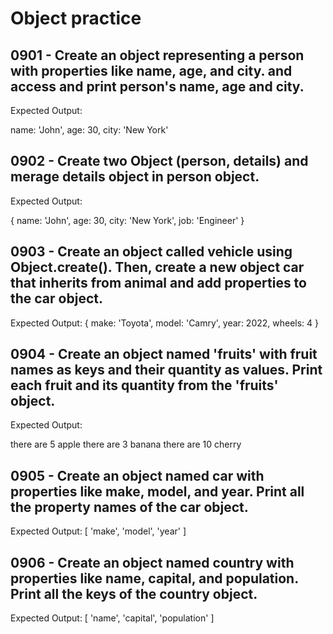 # Object practice

## 0901 - Create an object representing a person with properties like name, age, and city. and access and print person's name, age and city.
Expected Output:

name: 'John',
age: 30,
city: 'New York'

## 0902 - Create two Object (person, details) and merage details object in person object.

Expected Output:

{ name: 'John', age: 30, city: 'New York', job: 'Engineer' }

## 0903 - Create an object called vehicle using Object.create(). Then, create a new object car that inherits from animal and add properties to the car object.

Expected Output: 
{ make: 'Toyota', model: 'Camry', year: 2022, wheels: 4 }

## 0904 - Create an object named 'fruits' with fruit names as keys and their quantity as values. Print each fruit and its quantity from the 'fruits' object.

Expected Output:

there are 5 apple
there are 3 banana
there are 10 cherry

## 0905 - Create an object named car with properties like make, model, and year. Print all the property names of the car object.

Expected Output: 
[ 'make', 'model', 'year' ]

## 0906 - Create an object named country with properties like name, capital, and population. Print all the keys of the country object.

Expected Output: 
[ 'name', 'capital', 'population' ]